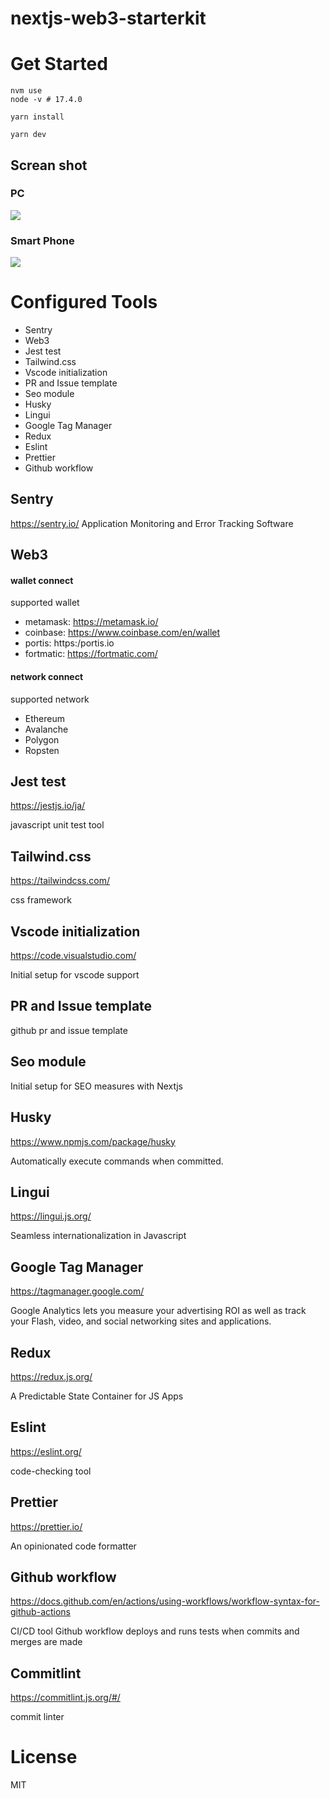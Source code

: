 # nextjs-web3-starterkit

# Get Started

```
nvm use
node -v # 17.4.0

yarn install

yarn dev
```

## Screan shot

### PC

<img src="docs/images/pc-size.png">

### Smart Phone

<img src="docs/images/s-size.png">

# Configured Tools

- Sentry
- Web3
- Jest test
- Tailwind.css
- Vscode initialization
- PR and Issue template
- Seo module
- Husky
- Lingui
- Google Tag Manager
- Redux
- Eslint
- Prettier
- Github workflow

## Sentry

https://sentry.io/
Application Monitoring and Error Tracking Software

## Web3

#### wallet connect

supported wallet

- metamask: https://metamask.io/
- coinbase: https://www.coinbase.com/en/wallet
- portis: https:/portis.io
- fortmatic: https://fortmatic.com/

#### network connect

supported network

- Ethereum
- Avalanche
- Polygon
- Ropsten

## Jest test

https://jestjs.io/ja/

javascript unit test tool

## Tailwind.css

https://tailwindcss.com/

css framework

## Vscode initialization

https://code.visualstudio.com/

Initial setup for vscode support

## PR and Issue template

github pr and issue template

## Seo module

Initial setup for SEO measures with Nextjs

## Husky

https://www.npmjs.com/package/husky

Automatically execute commands when committed.

## Lingui

https://lingui.js.org/

Seamless internationalization in Javascript

## Google Tag Manager

https://tagmanager.google.com/

Google Analytics lets you measure your advertising ROI as well as track your Flash, video, and social networking sites and applications.

## Redux

https://redux.js.org/

A Predictable State Container for JS Apps

## Eslint

https://eslint.org/

code-checking tool

## Prettier

https://prettier.io/

An opinionated code formatter

## Github workflow

https://docs.github.com/en/actions/using-workflows/workflow-syntax-for-github-actions

CI/CD tool
Github workflow deploys and runs tests when commits and merges are made

## Commitlint

https://commitlint.js.org/#/

commit linter

# License

MIT
